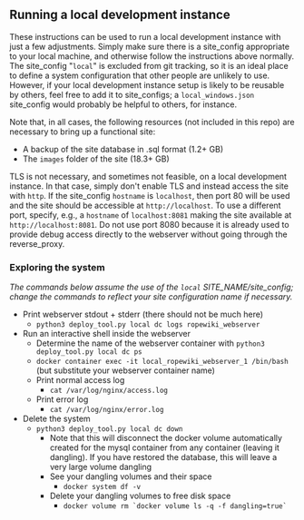 
## Running a local development instance

These instructions can be used to run a local development instance with just a few adjustments. Simply make sure there
is a site_config appropriate to your local machine, and otherwise follow the instructions above normally. The
site_config "`local`" is excluded from git tracking, so it is an ideal place to define a system configuration that other
people are unlikely to use. However, if your local development instance setup is likely to be reusable by others, feel
free to add it to site_configs; a `local_windows.json` site_config would probably be helpful to others, for instance.

Note that, in all cases, the following resources (not included in this repo) are necessary to bring up a functional
site:

* A backup of the site database in .sql format (1.2+ GB)
* The `images` folder of the site (18.3+ GB)

TLS is not necessary, and sometimes not feasible, on a local development instance. In that case, simply don't enable TLS
and instead access the site with `http`. If the site_config `hostname` is `localhost`, then port 80 will be used and the
site should be accessible at `http://localhost`. To use a different port, specify, e.g., a `hostname`
of `localhost:8081` making the site available at `http://localhost:8081`. Do not use port 8080 because it is already
used to provide debug access directly to the webserver without going through the reverse_proxy.

### Exploring the system

_The commands below assume the use of the `local` SITE_NAME/site_config; change the commands to reflect your site
configuration name if necessary._

* Print webserver stdout + stderr (there should not be much here)
    * `python3 deploy_tool.py local dc logs ropewiki_webserver`
* Run an interactive shell inside the webserver
    * Determine the name of the webserver container with `python3 deploy_tool.py local dc ps`
    * `docker container exec -it local_ropewiki_webserver_1 /bin/bash` (but substitute your webserver container name)
    * Print normal access log
        * `cat /var/log/nginx/access.log`
    * Print error log
        * `cat /var/log/nginx/error.log`
* Delete the system
    * `python3 deploy_tool.py local dc down`
        * Note that this will disconnect the docker volume automatically created for the mysql container from any
          container (leaving it dangling). If you have restored the database, this will leave a very large volume
          dangling
        * See your dangling volumes and their space
            * `docker system df -v`
        * Delete your dangling volumes to free disk space
            * ``docker volume rm `docker volume ls -q -f dangling=true` ``

